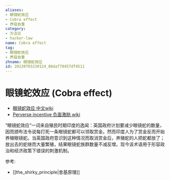 ```yaml
---
aliases:
- 眼镜蛇效应
- Cobra effect
- 养寇自重
category:
- 方法论
- hacker-law
name: Cobra effect
tag:
- 眼镜蛇效应
- 养寇自重
zhname: 眼镜蛇效应
id: 20220703230124_86daf70457df4511
---
```


# 眼镜蛇效应 (Cobra effect)

* [眼镜蛇效应 中文wiki](https://zh.wikipedia.org/wiki/%E7%9C%BC%E9%95%9C%E8%9B%87%E6%95%88%E5%BA%94)
* [Perverse incentive 负面激励 wiki](https://en.wikipedia.org/wiki/Perverse_incentive#The_original_cobra_effect) 

“眼镜蛇效应”一词来自殖民时期印度的逸闻：英国政府计划要减少眼镜蛇的数量，因而颁布法令说每打死一条眼镜蛇都可以领取赏金。然而印度人为了赏金反而开始养殖眼镜蛇。当英国政府意识到这种情况而取消赏金后，养殖蛇的人把蛇都放了；放出去的蛇继而大量繁殖，结果眼镜蛇族群数量不减反增。现今该术语用于形容政治和经济政策下错误的刺激机制。

参考:
* [[the_shirky_principle|舍基原理]]
